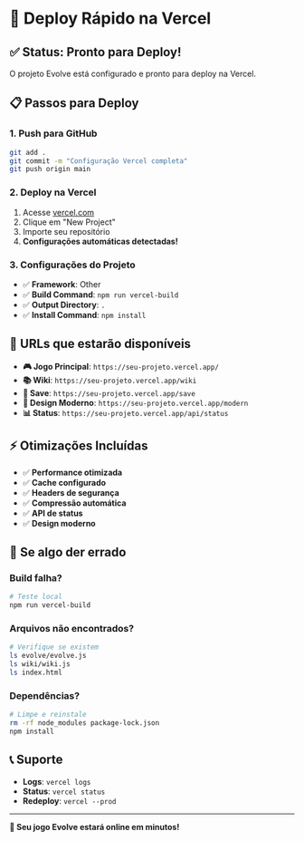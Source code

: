 # 🚀 Deploy Rápido na Vercel

## ✅ Status: Pronto para Deploy!

O projeto Evolve está configurado e pronto para deploy na Vercel.

## 📋 Passos para Deploy

### 1. **Push para GitHub**
```bash
git add .
git commit -m "Configuração Vercel completa"
git push origin main
```

### 2. **Deploy na Vercel**
1. Acesse [vercel.com](https://vercel.com)
2. Clique em "New Project"
3. Importe seu repositório
4. **Configurações automáticas detectadas!**

### 3. **Configurações do Projeto**
- ✅ **Framework**: Other
- ✅ **Build Command**: `npm run vercel-build`
- ✅ **Output Directory**: `.`
- ✅ **Install Command**: `npm install`

## 🎯 URLs que estarão disponíveis

- **🎮 Jogo Principal**: `https://seu-projeto.vercel.app/`
- **📚 Wiki**: `https://seu-projeto.vercel.app/wiki`
- **💾 Save**: `https://seu-projeto.vercel.app/save`
- **🎨 Design Moderno**: `https://seu-projeto.vercel.app/modern`
- **📊 Status**: `https://seu-projeto.vercel.app/api/status`

## ⚡ Otimizações Incluídas

- ✅ **Performance otimizada**
- ✅ **Cache configurado**
- ✅ **Headers de segurança**
- ✅ **Compressão automática**
- ✅ **API de status**
- ✅ **Design moderno**

## 🔧 Se algo der errado

### Build falha?
```bash
# Teste local
npm run vercel-build
```

### Arquivos não encontrados?
```bash
# Verifique se existem
ls evolve/evolve.js
ls wiki/wiki.js
ls index.html
```

### Dependências?
```bash
# Limpe e reinstale
rm -rf node_modules package-lock.json
npm install
```

## 📞 Suporte

- **Logs**: `vercel logs`
- **Status**: `vercel status`
- **Redeploy**: `vercel --prod`

---

**🎉 Seu jogo Evolve estará online em minutos!**
